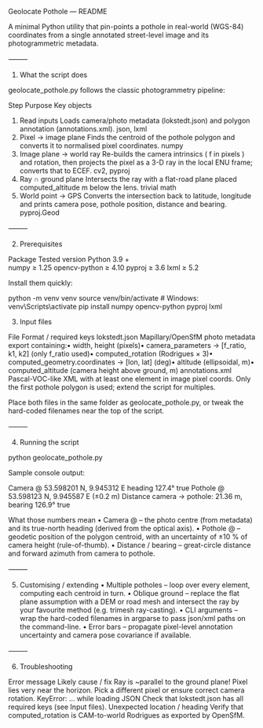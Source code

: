 Geolocate Pothole — README

A minimal Python utility that pin-points a pothole in real-world (WGS-84) coordinates from a single annotated street-level image and its photogrammetric metadata.

⸻

1. What the script does

geolocate_pothole.py follows the classic photogrammetry pipeline:

Step	Purpose	Key objects
1. Read inputs	Loads camera/photo metadata (lokstedt.json) and polygon annotation (annotations.xml).	json, lxml
2. Pixel → image plane	Finds the centroid of the pothole polygon and converts it to normalised pixel coordinates.	numpy
3. Image plane → world ray	Re-builds the camera intrinsics ( f in pixels ) and rotation, then projects the pixel as a 3-D ray in the local ENU frame; converts that to ECEF.	cv2, pyproj
4. Ray ∩ ground plane	Intersects the ray with a flat-road plane placed computed_altitude m below the lens.	trivial math
5. World point → GPS	Converts the intersection back to latitude, longitude and prints camera pose, pothole position, distance and bearing.	pyproj.Geod


⸻

2. Prerequisites

Package	Tested version
Python 3.9 +	
numpy	≥ 1.25
opencv-python	≥ 4.10
pyproj	≥ 3.6
lxml	≥ 5.2

Install them quickly:

python -m venv venv
source venv/bin/activate    # Windows: venv\Scripts\activate
pip install numpy opencv-python pyproj lxml

3. Input files

File	Format / required keys
lokstedt.json	Mapillary/OpenSfM photo metadata export containing:• width, height (pixels)• camera_parameters → [f_ratio, k1, k2] (only f_ratio used)• computed_rotation (Rodrigues × 3)• computed_geometry.coordinates → [lon, lat] (deg)• altitude (ellipsoidal, m)• computed_altitude (camera height above ground, m)
annotations.xml	Pascal-VOC-like XML with at least one<polygon label="pothole" points="x1,y1;x2,y2;…"/> element in image pixel coords. Only the first pothole polygon is used; extend the script for multiples.

Place both files in the same folder as geolocate_pothole.py, or tweak the hard-coded filenames near the top of the script.

⸻

4. Running the script

python geolocate_pothole.py

Sample console output:

Camera  @ 53.598201 N, 9.945312 E   heading 127.4° true
Pothole @ 53.598123 N, 9.945587 E  (±0.2 m)
Distance camera → pothole: 21.36 m, bearing 126.9° true

What those numbers mean
	•	Camera @ – the photo centre (from metadata) and its true-north heading (derived from the optical axis).
	•	Pothole @ – geodetic position of the polygon centroid, with an uncertainty of ±10 % of camera height (rule-of-thumb).
	•	Distance / bearing – great-circle distance and forward azimuth from camera to pothole.

⸻

5. Customising / extending
	•	Multiple potholes – loop over every <polygon label="pothole"> element, computing each centroid in turn.
	•	Oblique ground – replace the flat plane assumption with a DEM or road mesh and intersect the ray by your favourite method (e.g. trimesh ray-casting).
	•	CLI arguments – wrap the hard-coded filenames in argparse to pass json/xml paths on the command-line.
	•	Error bars – propagate pixel-level annotation uncertainty and camera pose covariance if available.

⸻

6. Troubleshooting

Error message	Likely cause / fix
Ray is ~parallel to the ground plane!	Pixel lies very near the horizon. Pick a different pixel or ensure correct camera rotation.
KeyError: … while loading JSON	Check that lokstedt.json has all required keys (see Input files).
Unexpected location / heading	Verify that computed_rotation is CAM-to-world Rodrigues as exported by OpenSfM.
